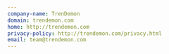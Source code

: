 ```yaml
---
company-name: TrenDemon
domain: trendemon.com
home: http://trendemon.com
privacy-policy: http://trendemon.com/privacy.html
email: team@trendemon.com
---
```




